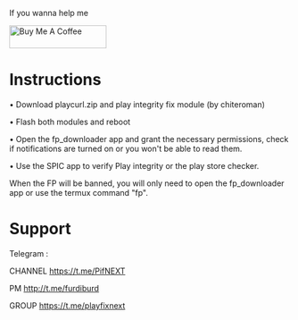 If you wanna help me

<a href="https://www.buymeacoffee.com/daboynb" target="_blank"><img src="https://cdn.buymeacoffee.com/buttons/default-orange.png" alt="Buy Me A Coffee" height="41" width="174"></a>

# Instructions

• Download playcurl.zip and play integrity fix module (by chiteroman)

• Flash both modules and reboot

• Open the fp_downloader app and grant the necessary permissions, check if notifications are turned on or you won't be able to read them. 

• Use the SPIC app to verify Play integrity or the play store checker.

When the FP will be banned, you will only need to open the fp_downloader app or use the termux command "fp".
    
# Support
Telegram :

CHANNEL https://t.me/PifNEXT

PM http://t.me/furdiburd 

GROUP https://t.me/playfixnext